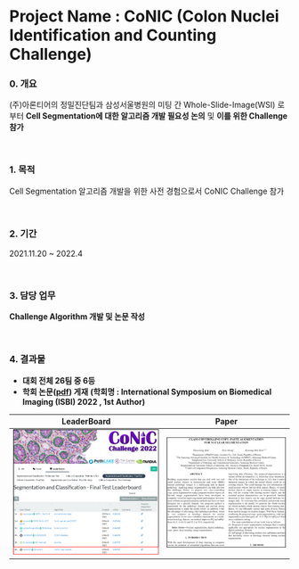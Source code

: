 # Project Name : CoNIC (Colon Nuclei Identification and Counting Challenge)


### 0. 개요
(주)아론티어의 정밀진단팀과 삼성서울병원의 미팅 간 Whole-Slide-Image(WSI) 로부터 **Cell Segmentation에 대한 알고리즘 개발 필요성 논의** 및 **이를 위한 Challenge 참가**

<br />

### 1. 목적
Cell Segmentation 알고리즘 개발을 위한 사전 경험으로서 CoNIC Challenge 참가

<br />
  
### 2. 기간
2021.11.20 ~ 2022.4

<br />

### 3. 담당 업무
**Challenge Algorithm 개발 및 논문 작성**   

<br />

### 4. 결과물 
- **대회 전체 26팀 중 6등**
- **학회 논문([pdf](https://github.com/AhnHeeYoung/Competition/blob/master/GrandChallenge-CoNIC/Paper/Paper%20edited.pdf)) 게재**
**(학회명 : International Symposium on Biomedical Imaging (ISBI) 2022 , 1st Author)**

| LeaderBoard | Paper |
|---|---|
|![doc/Leaderboard.PNG](./doc/Leaderboard.PNG)|![./doc/Paper.PNG](./doc/Paper.PNG)|   
